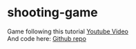 # shooting-game

Game following this tutorial [Youtube Video](https://www.youtube.com/watch?v=T2pd3KRSoHI&t=121s&ab_channel=freeCodeCamp.org)  
And code here: [Github repo](https://github.com/plemaster01/ShootingGallery)
